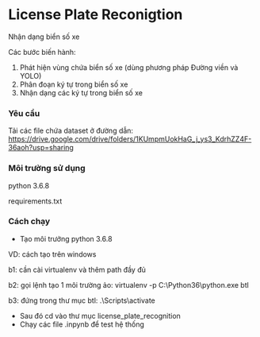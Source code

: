 # License Plate Reconigtion
Nhận dạng biển số xe

Các bước biến hành:
1. Phát hiện vùng chứa biển số xe (dùng phương pháp Đường viền và YOLO)
2. Phân đoạn ký tự trong biển số xe
3. Nhận dạng các ký tự trong biển số xe

### Yêu cầu
Tải các file chứa dataset ở đường dẫn: https://drive.google.com/drive/folders/1KUmpmUokHaG_j_ys3_KdrhZZ4F-36aoh?usp=sharing

### Môi trường sử dụng
python 3.6.8

requirements.txt

### Cách chạy
- Tạo môi trưởng python 3.6.8

VD: cách tạo trên windows

b1: cần cài virtualenv và thêm path đầy đủ

b2: gọi lệnh tạo 1 môi trường ảo: virtualenv -p C:\Python36\python.exe btl

b3: đứng trong thư mục btl: .\Scripts\activate

- Sau đó cd vào thư mục license_plate_recognition
- Chạy các file .inpynb để test hệ thống

